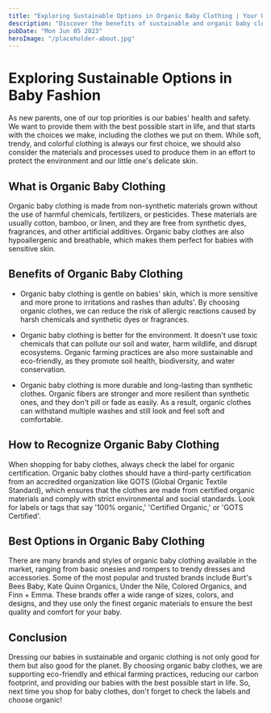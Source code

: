 ```yaml
---
title: "Exploring Sustainable Options in Organic Baby Clothing | Your Ultimate Guide"
description: "Discover the benefits of sustainable and organic baby clothing. Learn about the best options available, and how to recognize them. Start dressing your baby in style and eco-friendly comfort."
pubDate: "Mon Jun 05 2023"
heroImage: "/placeholder-about.jpg"
---
```


# Exploring Sustainable Options in Baby Fashion

As new parents, one of our top priorities is our babies&#39; health and safety. We want to provide them with the best possible start in life, and that starts with the choices we make, including the clothes we put on them. While soft, trendy, and colorful clothing is always our first choice, we should also consider the materials and processes used to produce them in an effort to protect the environment and our little one&#39;s delicate skin.

## What is Organic Baby Clothing

Organic baby clothing is made from non-synthetic materials grown without the use of harmful chemicals, fertilizers, or pesticides. These materials are usually cotton, bamboo, or linen, and they are free from synthetic dyes, fragrances, and other artificial additives. Organic baby clothes are also hypoallergenic and breathable, which makes them perfect for babies with sensitive skin.

## Benefits of Organic Baby Clothing

- Organic baby clothing is gentle on babies&#39; skin, which is more sensitive and more prone to irritations and rashes than adults&#39;. By choosing organic clothes, we can reduce the risk of allergic reactions caused by harsh chemicals and synthetic dyes or fragrances.

- Organic baby clothing is better for the environment. It doesn&#39;t use toxic chemicals that can pollute our soil and water, harm wildlife, and disrupt ecosystems. Organic farming practices are also more sustainable and eco-friendly, as they promote soil health, biodiversity, and water conservation.

- Organic baby clothing is more durable and long-lasting than synthetic clothes. Organic fibers are stronger and more resilient than synthetic ones, and they don&#39;t pill or fade as easily. As a result, organic clothes can withstand multiple washes and still look and feel soft and comfortable.

## How to Recognize Organic Baby Clothing

When shopping for baby clothes, always check the label for organic certification. Organic baby clothes should have a third-party certification from an accredited organization like GOTS (Global Organic Textile Standard), which ensures that the clothes are made from certified organic materials and comply with strict environmental and social standards. Look for labels or tags that say &#39;100% organic,&#39; &#39;Certified Organic,&#39; or &#39;GOTS Certified&#39;.

## Best Options in Organic Baby Clothing

There are many brands and styles of organic baby clothing available in the market, ranging from basic onesies and rompers to trendy dresses and accessories. Some of the most popular and trusted brands include Burt&#39;s Bees Baby, Kate Quinn Organics, Under the Nile, Colored Organics, and Finn + Emma. These brands offer a wide range of sizes, colors, and designs, and they use only the finest organic materials to ensure the best quality and comfort for your baby.

## Conclusion

Dressing our babies in sustainable and organic clothing is not only good for them but also good for the planet. By choosing organic baby clothes, we are supporting eco-friendly and ethical farming practices, reducing our carbon footprint, and providing our babies with the best possible start in life. So, next time you shop for baby clothes, don&#39;t forget to check the labels and choose organic! 